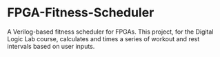 # FPGA-Fitness-Scheduler
A Verilog-based fitness scheduler for FPGAs. This project, for the Digital Logic Lab course, calculates and times a series of workout and rest intervals based on user inputs.
